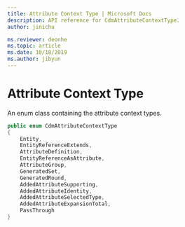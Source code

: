 ```yaml
---
title: Attribute Context Type | Microsoft Docs
description: API reference for CdmAttributeContextType.
author: jinichu

ms.reviewer: deonhe 
ms.topic: article
ms.date: 10/18/2019
ms.author: jibyun
---
```


# Attribute Context Type

An enum class containing the attribute context types. 

```csharp
public enum CdmAttributeContextType
{
    Entity,
    EntityReferenceExtends,
    AttributeDefinition,
    EntityReferenceAsAttribute,
    AttributeGroup,
    GeneratedSet,
    GeneratedRound,
    AddedAttributeSupporting,
    AddedAttributeIdentity,
    AddedAttributeSelectedType,
    AddedAttributeExpansionTotal,
    PassThrough
}
```
